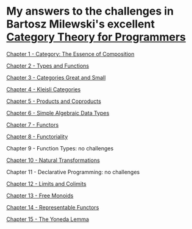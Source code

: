 # My answers to the challenges in Bartosz Milewski's excellent [Category Theory for Programmers](https://bartoszmilewski.com/2014/10/28/category-theory-for-programmers-the-preface/)

[Chapter 1 - Category: The Essence of Composition](Chapter1.md)

[Chapter 2 - Types and Functions](Chapter2.md)

[Chapter 3 - Categories Great and Small](Chapter3.md)

[Chapter 4 - Kleisli Categories](Chapter4.md)

[Chapter 5 - Products and Coproducts](Chapter5.md)

[Chapter 6 - Simple Algebraic Data Types](Chapter6.md)

[Chapter 7 - Functors](Chapter7.md)

[Chapter 8 - Functoriality](Chapter8.md)

Chapter 9 - Function Types: no challenges

[Chapter 10 - Natural Transformations](Chapter10.md)

Chapter 11 - Declarative Programming: no challenges

[Chapter 12 - Limits and Colimits](Chapter12.md)

[Chapter 13 - Free Monoids](Chapter13.md)

[Chapter 14 - Representable Functors](Chapter14.md)

[Chapter 15 - The Yoneda Lemma](Chapter15.md)
